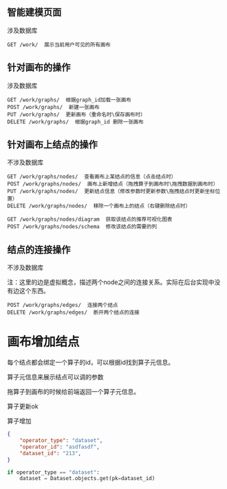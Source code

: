 ## 智能建模页面

涉及数据库

```
GET /work/  展示当前用户可见的所有画布
```



## 针对画布的操作

涉及数据库

```
GET /work/graphs/  根据graph_id加载一张画布
POST /work/graphs/  新建一张画布
PUT /work/graphs/  更新画布（重命名时\保存画布时）
DELETE /work/graphs/  根据graph_id 删除一张画布
```

## 针对画布上结点的操作

不涉及数据库

```
GET /work/graphs/nodes/  查看画布上某结点的信息（点击结点时）
POST /work/graphs/nodes/  画布上新增结点（拖拽算子到画布时\拖拽数据到画布时）
PUT /work/graphs/nodes/  更新结点信息（修改参数时更新参数\拖拽结点时更新坐标位置）
DELETE /work/graphs/nodes/  移除一个画布上的结点（右键删除结点时）
```



```
GET /work/graphs/nodes/diagram  获取该结点的推荐可视化图表
POST /work/graphs/nodes/schema  修改该结点的需要的列
```

## 结点的连接操作

不涉及数据库

注：这里的边是虚拟概念，描述两个node之间的连接关系。实际在后台实现中没有边这个东西。

```
POST /work/graphs/edges/  连接两个结点
DELETE /work/graphs/edges/  断开两个结点的连接
```

































# 画布增加结点

每个结点都会绑定一个算子的id，可以根据id找到算子元信息。

算子元信息来展示结点可以调的参数

拖算子到画布的时候给前端返回一个算子元信息。

算子更新ok

算子增加

```json
{
    "operator_type": "dataset",
    "operator_id": "asdfasdf",
    "dataset_id": "213",
}
```



```python
if operator_type == "dataset":
    dataset = Dataset.objects.get(pk=dataset_id)
    
```

